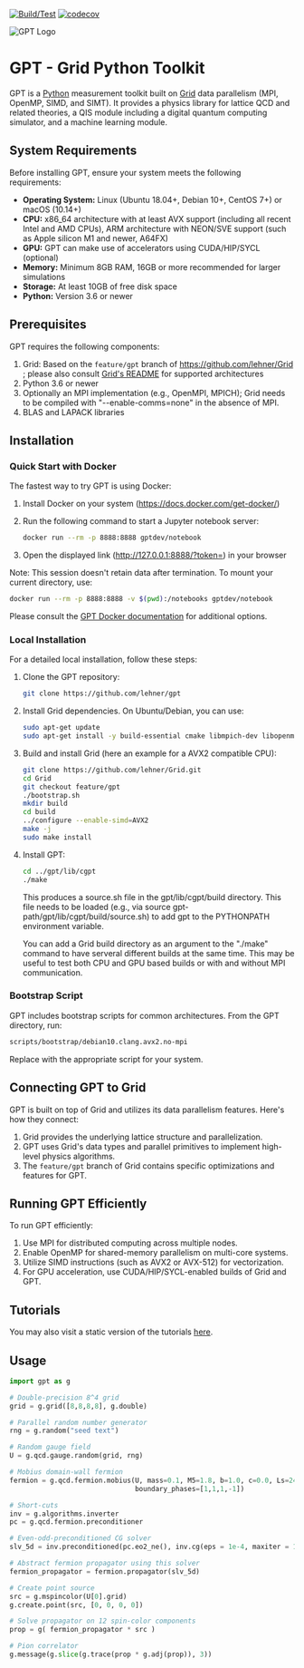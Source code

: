 [![Build/Test](https://github.com/lehner/gpt/workflows/Build/Test/badge.svg)](https://github.com/lehner/gpt/actions?query=workflow%3ABuild%2FTest)
[![codecov](https://codecov.io/gh/lehner/gpt/branch/master/graph/badge.svg)](https://codecov.io/gh/lehner/gpt/branch/master)

![GPT Logo](/documentation/logo/logo-1280-640.png)

# GPT - Grid Python Toolkit

GPT is a [Python](https://www.python.org) measurement toolkit built on [Grid](https://github.com/paboyle/Grid) data parallelism (MPI, OpenMP, SIMD, and SIMT).
It provides a physics library for lattice QCD and related theories, a QIS module including a digital quantum computing simulator, and a machine learning module.

## System Requirements

Before installing GPT, ensure your system meets the following requirements:

- **Operating System:** Linux (Ubuntu 18.04+, Debian 10+, CentOS 7+) or macOS (10.14+)
- **CPU:** x86_64 architecture with at least AVX support (including all recent Intel and AMD CPUs), ARM architecture with NEON/SVE support (such as Apple silicon M1 and newer, A64FX)
- **GPU:** GPT can make use of accelerators using CUDA/HIP/SYCL (optional)
- **Memory:** Minimum 8GB RAM, 16GB or more recommended for larger simulations
- **Storage:** At least 10GB of free disk space
- **Python:** Version 3.6 or newer

## Prerequisites

GPT requires the following components:

1. Grid: Based on the `feature/gpt` branch of https://github.com/lehner/Grid ; please also consult [Grid's README](https://github.com/lehner/Grid/blob/feature/gpt/README.md) for supported architectures
2. Python 3.6 or newer
3. Optionally an MPI implementation (e.g., OpenMPI, MPICH); Grid needs to be compiled with "--enable-comms=none" in the absence of MPI.
4. BLAS and LAPACK libraries

## Installation

### Quick Start with Docker

The fastest way to try GPT is using Docker:

1. Install Docker on your system (https://docs.docker.com/get-docker/)
2. Run the following command to start a Jupyter notebook server:

   ```bash
   docker run --rm -p 8888:8888 gptdev/notebook
   ```

3. Open the displayed link (http://127.0.0.1:8888/?token=<token>) in your browser

Note: This session doesn't retain data after termination. To mount your current directory, use:

```bash
docker run --rm -p 8888:8888 -v $(pwd):/notebooks gptdev/notebook
```

Please consult the [GPT Docker documentation](https://github.com/lehner/gpt/tree/master/docker/README.md) for additional options.

### Local Installation

For a detailed local installation, follow these steps:

1. Clone the GPT repository:

   ```bash
   git clone https://github.com/lehner/gpt
   ```

2. Install Grid dependencies. On Ubuntu/Debian, you can use:

   ```bash
   sudo apt-get update
   sudo apt-get install -y build-essential cmake libmpich-dev libopenmpi-dev liblapack-dev libatlas-base-dev
   ```

3. Build and install Grid (here an example for a AVX2 compatible CPU):

   ```bash
   git clone https://github.com/lehner/Grid.git
   cd Grid
   git checkout feature/gpt
   ./bootstrap.sh
   mkdir build
   cd build
   ../configure --enable-simd=AVX2
   make -j
   sudo make install
   ```

4. Install GPT:

   ```bash
   cd ../gpt/lib/cgpt
   ./make
   ```

   This produces a source.sh file in the gpt/lib/cgpt/build directory.  This file needs
   to be loaded (e.g., via source gpt-path/gpt/lib/cgpt/build/source.sh) to add gpt
   to the PYTHONPATH environment variable.

   You can add a Grid build directory as an argument to the "./make" command to have serveral different builds at the same time.  This may be useful to test both CPU and GPU based builds or with and without MPI communication.

### Bootstrap Script

GPT includes bootstrap scripts for common architectures. From the GPT directory, run:

```bash
scripts/bootstrap/debian10.clang.avx2.no-mpi
```

Replace with the appropriate script for your system.

## Connecting GPT to Grid

GPT is built on top of Grid and utilizes its data parallelism features. Here's how they connect:

1. Grid provides the underlying lattice structure and parallelization.
2. GPT uses Grid's data types and parallel primitives to implement high-level physics algorithms.
3. The `feature/gpt` branch of Grid contains specific optimizations and features for GPT.

## Running GPT Efficiently

To run GPT efficiently:

1. Use MPI for distributed computing across multiple nodes.
2. Enable OpenMP for shared-memory parallelism on multi-core systems.
3. Utilize SIMD instructions (such as AVX2 or AVX-512) for vectorization.
4. For GPU acceleration, use CUDA/HIP/SYCL-enabled builds of Grid and GPT.

## Tutorials
You may also visit a static version of the tutorials [here](https://github.com/lehner/gpt/tree/master/documentation/tutorials).


## Usage

```python
import gpt as g

# Double-precision 8^4 grid
grid = g.grid([8,8,8,8], g.double)

# Parallel random number generator
rng = g.random("seed text")

# Random gauge field
U = g.qcd.gauge.random(grid, rng)

# Mobius domain-wall fermion
fermion = g.qcd.fermion.mobius(U, mass=0.1, M5=1.8, b=1.0, c=0.0, Ls=24,
                               boundary_phases=[1,1,1,-1])

# Short-cuts
inv = g.algorithms.inverter
pc = g.qcd.fermion.preconditioner

# Even-odd-preconditioned CG solver
slv_5d = inv.preconditioned(pc.eo2_ne(), inv.cg(eps = 1e-4, maxiter = 1000))

# Abstract fermion propagator using this solver
fermion_propagator = fermion.propagator(slv_5d)

# Create point source
src = g.mspincolor(U[0].grid)
g.create.point(src, [0, 0, 0, 0])

# Solve propagator on 12 spin-color components
prop = g( fermion_propagator * src )

# Pion correlator
g.message(g.slice(g.trace(prop * g.adj(prop)), 3))
```

